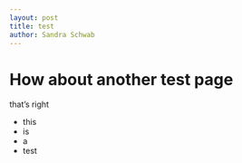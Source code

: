 ```yaml
---
layout: post
title: test
author: Sandra Schwab
---
```


# How about another test page

that’s right

- this
- is
- a 
- test